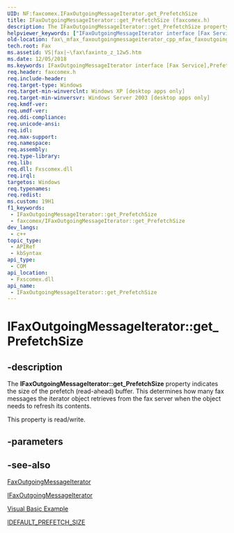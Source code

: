 ```yaml
---
UID: NF:faxcomex.IFaxOutgoingMessageIterator.get_PrefetchSize
title: IFaxOutgoingMessageIterator::get_PrefetchSize (faxcomex.h)
description: The IFaxOutgoingMessageIterator::get_PrefetchSize property indicates the size of the prefetch (read-ahead) buffer. This determines how many fax messages the iterator object retrieves from the fax server when the object needs to refresh its contents.
helpviewer_keywords: ["IFaxOutgoingMessageIterator interface [Fax Service]","PrefetchSize property","IFaxOutgoingMessageIterator.PrefetchSize","IFaxOutgoingMessageIterator.get_PrefetchSize","IFaxOutgoingMessageIterator.put_PrefetchSize","IFaxOutgoingMessageIterator::PrefetchSize","IFaxOutgoingMessageIterator::get_PrefetchSize","IFaxOutgoingMessageIterator::put_PrefetchSize","PrefetchSize property [Fax Service]","PrefetchSize property [Fax Service]","IFaxOutgoingMessageIterator interface","_mfax_faxoutgoingmessageiterator.prefetchsize","fax._mfax_faxoutgoingmessageiterator_cpp_mfax_faxoutgoingmessageiterator_prefetchsize_cpp","fax._mfax_faxoutgoingmessageiterator_prefetchsize","faxcomex/IFaxOutgoingMessageIterator::PrefetchSize","faxcomex/IFaxOutgoingMessageIterator::get_PrefetchSize","faxcomex/IFaxOutgoingMessageIterator::put_PrefetchSize","get_PrefetchSize","lDEFAULT_PREFETCH_SIZE"]
old-location: fax\_mfax_faxoutgoingmessageiterator_cpp_mfax_faxoutgoingmessageiterator_prefetchsize_cpp.htm
tech.root: Fax
ms.assetid: VS|fax|~\fax\faxinto_z_12w5.htm
ms.date: 12/05/2018
ms.keywords: IFaxOutgoingMessageIterator interface [Fax Service],PrefetchSize property, IFaxOutgoingMessageIterator.PrefetchSize, IFaxOutgoingMessageIterator.get_PrefetchSize, IFaxOutgoingMessageIterator.put_PrefetchSize, IFaxOutgoingMessageIterator::PrefetchSize, IFaxOutgoingMessageIterator::get_PrefetchSize, IFaxOutgoingMessageIterator::put_PrefetchSize, PrefetchSize property [Fax Service], PrefetchSize property [Fax Service],IFaxOutgoingMessageIterator interface, _mfax_faxoutgoingmessageiterator.prefetchsize, fax._mfax_faxoutgoingmessageiterator_cpp_mfax_faxoutgoingmessageiterator_prefetchsize_cpp, fax._mfax_faxoutgoingmessageiterator_prefetchsize, faxcomex/IFaxOutgoingMessageIterator::PrefetchSize, faxcomex/IFaxOutgoingMessageIterator::get_PrefetchSize, faxcomex/IFaxOutgoingMessageIterator::put_PrefetchSize, get_PrefetchSize, lDEFAULT_PREFETCH_SIZE
req.header: faxcomex.h
req.include-header: 
req.target-type: Windows
req.target-min-winverclnt: Windows XP [desktop apps only]
req.target-min-winversvr: Windows Server 2003 [desktop apps only]
req.kmdf-ver: 
req.umdf-ver: 
req.ddi-compliance: 
req.unicode-ansi: 
req.idl: 
req.max-support: 
req.namespace: 
req.assembly: 
req.type-library: 
req.lib: 
req.dll: Fxscomex.dll
req.irql: 
targetos: Windows
req.typenames: 
req.redist: 
ms.custom: 19H1
f1_keywords:
 - IFaxOutgoingMessageIterator::get_PrefetchSize
 - faxcomex/IFaxOutgoingMessageIterator::get_PrefetchSize
dev_langs:
 - c++
topic_type:
 - APIRef
 - kbSyntax
api_type:
 - COM
api_location:
 - Fxscomex.dll
api_name:
 - IFaxOutgoingMessageIterator::get_PrefetchSize
---
```


# IFaxOutgoingMessageIterator::get_PrefetchSize


## -description

The <b>IFaxOutgoingMessageIterator::get_PrefetchSize</b> property indicates the size of the prefetch (read-ahead) buffer. This determines how many fax messages the iterator object retrieves from the fax server when the object needs to refresh its contents.

This property is read/write.

## -parameters

## -see-also

<a href="/previous-versions/windows/desktop/fax/-mfax-faxoutgoingmessageiterator">FaxOutgoingMessageIterator</a>



<a href="/previous-versions/windows/desktop/api/faxcomex/nn-faxcomex-ifaxoutgoingmessageiterator">IFaxOutgoingMessageIterator</a>



<a href="/previous-versions/windows/desktop/fax/-mfax-opening-a-fax-from-the-outgoing-archive">Visual Basic Example</a>



<a href="/previous-versions/windows/desktop/fax/-mfax-ldefault-prefetch-size">lDEFAULT_PREFETCH_SIZE</a>

